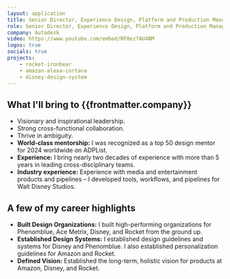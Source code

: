 ```yaml
---
layout: application
title: Senior Director, Experience Design, Platform and Production Management
role: Senior Director, Experience Design, Platform and Production Management
company: Autodesk
video: https://www.youtube.com/embed/RF0ezfAU4NM
logos: true
socials: true
projects:
    - rocket-ironbear
    - amazon-alexa-cortana
    - disney-design-system
---
```


<script setup>
    import { useData } from 'vitepress'
    const { frontmatter } = useData()
</script>

## What I'll bring to {{frontmatter.company}}
- Visionary and inspirational leadership.
- Strong cross-functional collaboration.
- Thrive in ambiguity.
- **World-class mentorship:** I was recognized as a top 50 design mentor for 2024 worldwide on ADPList.
- **Experience:** I bring nearly two decades of experience with more than 5 years in leading cross-disciplinary teams.
- **Industry experience:** Experience with media and entertainment products and pipelines – I developed tools, workflows, and pipelines for Walt Disney Studios.

## A few of my career highlights
- **Built Design Organizations:** I built high-performing organizations for Phenomblue, Ace Metrix, Disney, and Rocket from the ground up.
- **Established Design Systems:** I established design guidelines and systems for Disney and Phenomblue. I also established personalization guidelines for Amazon and Rocket.
- **Defined Vision:** Established the long-term, holistic vision for products at Amazon, Disney, and Rocket.